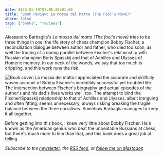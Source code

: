 ```yaml
---
date: 2023-05-19T07:05:25+01:00
title: "Book Review: La Mossa del Matto (The Fool's Move)"
share: false
tags: ["books", "reviews"]
---
```

Alessandro Barbaglia's *La mossa del matto (The fool's move)* tries to be three things in one: the life story of chess
champion Bobby Fischer, a reconciliation dialogue between author and father, who died too soon, as well the tracing of a
daring parallel between Fischer's relationship with Russian champion Boris Spasskij and that of Achilles and Ulysses of
Homeric memory. In our neck of the woods, we say that too much is crippling, and this work runs the risk. 

![Book cover: La mossa del matto](/images/book-cover-la-mossa-del-matto.jpg#right)
I appreciated the accurate and skillfully woven account of Bobby Fischer's incredibly successful yet troubled
life. The intersection between Fischer's biography and actual episodes of the author's and his dad's lives works well,
too. The attempt to bind the Fischer/Spasskij relationship to that of Achilles and Ulysses, albeit intriguing and often
fitting, seems unnecessary, always risking breaking the fragile balance between the three narratives. Somehow Barbaglia
manages to keep it all together.

Before getting into this book, I knew very little about Bobby Fischer. He's known as the American genius who beat the
unbeatable Russians at chess, but there's much more to him than that, and this book does a great job at telling.

*Subscribe to the [newsletter][nl], the [RSS feed][rss], or [follow me on Mastodon][m]*

 [rss]: https://nicolaiarocci.com/index.xml
 [m]: https://fosstodon.org/@nicola
 [nl]: https://nicolaiarocci.substack.com

